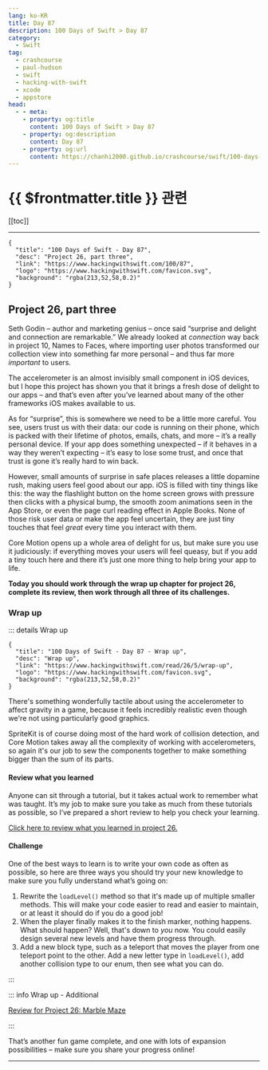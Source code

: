 ```yaml
---
lang: ko-KR
title: Day 87
description: 100 Days of Swift > Day 87
category:
  - Swift
tag: 
  - crashcourse
  - paul-hudson
  - swift
  - hacking-with-swift
  - xcode
  - appstore
head:
  - - meta:
    - property: og:title
      content: 100 Days of Swift > Day 87
    - property: og:description
      content: Day 87
    - property: og:url
      content: https://chanhi2000.github.io/crashcourse/swift/100-days-of-swift/87.html
---
```


# {{ $frontmatter.title }} 관련

[[toc]]

---

```component VPCard
{
  "title": "100 Days of Swift - Day 87",
  "desc": "Project 26, part three",
  "link": "https://www.hackingwithswift.com/100/87",
  "logo": "https://www.hackingwithswift.com/favicon.svg",
  "background": "rgba(213,52,58,0.2)"
}
```

## Project 26, part three

Seth Godin – author and marketing genius – once said “surprise and delight and connection are remarkable.” We already looked at _connection_ way back in project 10, Names to Faces, where importing user photos transformed our collection view into something far more personal – and thus far more _important_ to users.

The accelerometer is an almost invisibly small component in iOS devices, but I hope this project has shown you that it brings a fresh dose of delight to our apps – and that’s even after you’ve learned about many of the other frameworks iOS makes available to us.

As for “surprise”, this is somewhere we need to be a little more careful. You see, users trust us with their data: our code is running on their phone, which is packed with their lifetime of photos, emails, chats, and more – it’s a really personal device. If your app does something unexpected – if it behaves in a way they weren’t expecting – it’s easy to lose some trust, and once that trust is gone it’s really hard to win back.

However, small amounts of surprise in safe places releases a little dopamine rush, making users feel good about our app. iOS is filled with tiny things like this: the way the flashlight button on the home screen grows with pressure then clicks with a physical bump, the smooth zoom animations seen in the App Store, or even the page curl reading effect in Apple Books. None of those risk user data or make the app feel uncertain, they are just tiny touches that feel _great_ every time you interact with them.

Core Motion opens up a whole area of delight for us, but make sure you use it judiciously: if everything moves your users will feel queasy, but if you add a tiny touch here and there it’s just one more thing to help bring your app to life.

__Today you should work through the wrap up chapter for project 26, complete its review, then work through all three of its challenges.__

### Wrap up

::: details Wrap up

```component VPCard
{
  "title": "100 Days of Swift - Day 87 - Wrap up",
  "desc": "Wrap up",
  "link": "https://www.hackingwithswift.com/read/26/5/wrap-up",
  "logo": "https://www.hackingwithswift.com/favicon.svg",
  "background": "rgba(213,52,58,0.2)"
}
```

<VidStack src="youtube/Y3RBwznf1WE" />

There's something wonderfully tactile about using the accelerometer to affect gravity in a game, because it feels incredibly realistic even though we're not using particularly good graphics.

SpriteKit is of course doing most of the hard work of collision detection, and Core Motion takes away all the complexity of working with accelerometers, so again it's our job to sew the components together to make something bigger than the sum of its parts.

#### Review what you learned

Anyone can sit through a tutorial, but it takes actual work to remember what was taught. It’s my job to make sure you take as much from these tutorials as possible, so I’ve prepared a short review to help you check your learning.

[Click here to review what you learned in project 26.][project-26-marble-maze]

#### Challenge

One of the best ways to learn is to write your own code as often as possible, so here are three ways you should try your new knowledge to make sure you fully understand what’s going on:

1. Rewrite the `loadLevel()` method so that it's made up of multiple smaller methods. This will make your code easier to read and easier to maintain, or at least it should do if you do a good job!
2. When the player finally makes it to the finish marker, nothing happens. What should happen? Well, that's down to _you_ now. You could easily design several new levels and have them progress through.
3. Add a new block type, such as a teleport that moves the player from one teleport point to the other. Add a new letter type in `loadLevel()`, add another collision type to our enum, then see what you can do.

:::

::: info Wrap up - Additional

[Review for Project 26: Marble Maze][project-26-marble-maze]

:::

That’s another fun game complete, and one with lots of expansion possibilities – make sure you share your progress online!

---

<TagLinks />

[project-26-marble-maze]: https://www.hackingwithswift.com/review/hws/project-26-marble-maze
